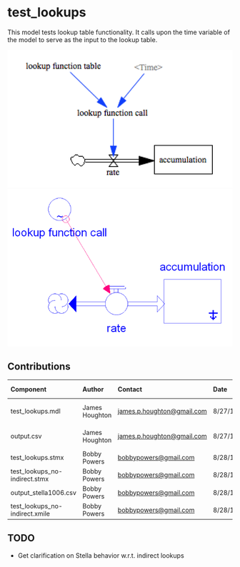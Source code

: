 test_lookups
============

This model tests lookup table functionality. It calls upon the time
variable of the model to serve as the input to the lookup table.

![test_lookups Vensim screenshot](vensim_screenshot.png)
![test_lookups Stella screenshot](stella_screenshot.png)


Contributions
-------------

| Component                      | Author          | Contact                    | Date    | Software Version        |
|:------------------------------ |:--------------- |:-------------------------- |:------- |:----------------------- |
| test_lookups.mdl               | James Houghton  | james.p.houghton@gmail.com | 8/27/15 | Vensim DSS 6.3 for Mac  |
| output.csv                     | James Houghton  | james.p.houghton@gmail.com | 8/27/15 | Vensim DSS 6.3 for Mac  |
| test_lookups.stmx              | Bobby Powers    | bobbypowers@gmail.com      | 8/28/15 | Stella 10.0.6           |
| test_lookups_no-indirect.stmx  | Bobby Powers    | bobbypowers@gmail.com      | 8/28/15 | Stella 10.0.6           |
| output_stella1006.csv          | Bobby Powers    | bobbypowers@gmail.com      | 8/28/15 | Stella 10.0.6           |
| test_lookups_no-indirect.xmile | Bobby Powers    | bobbypowers@gmail.com      | 8/28/15 | xmileconv v0.1.0        |


TODO
----
- Get clarification on Stella behavior w.r.t. indirect lookups
